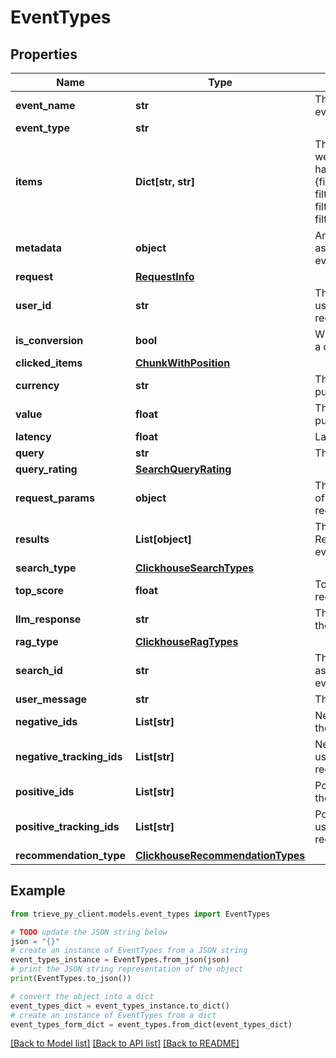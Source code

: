 # EventTypes


## Properties

Name | Type | Description | Notes
------------ | ------------- | ------------- | -------------
**event_name** | **str** | The name of the event | 
**event_type** | **str** |  | 
**items** | **Dict[str, str]** | The filter items that were clicked in a hashmap ie. {filter_name: filter_value} where filter_name is filter_type::field_name | 
**metadata** | **object** | Any other metadata associated with the event | [optional] 
**request** | [**RequestInfo**](RequestInfo.md) |  | [optional] 
**user_id** | **str** | The user id of the user who made the recommendation | [optional] 
**is_conversion** | **bool** | Whether the event is a conversion event | [optional] 
**clicked_items** | [**ChunkWithPosition**](ChunkWithPosition.md) |  | 
**currency** | **str** | The currency of the purchase | [optional] 
**value** | **float** | The value of the purchase | [optional] 
**latency** | **float** | Latency of the search | [optional] 
**query** | **str** | The search query | 
**query_rating** | [**SearchQueryRating**](SearchQueryRating.md) |  | [optional] 
**request_params** | **object** | The request params of the recommendation | [optional] 
**results** | **List[object]** | The results of the Recommendation event | [optional] 
**search_type** | [**ClickhouseSearchTypes**](ClickhouseSearchTypes.md) |  | [optional] 
**top_score** | **float** | Top score of the recommendation | [optional] 
**llm_response** | **str** | The response from the LLM | [optional] 
**rag_type** | [**ClickhouseRagTypes**](ClickhouseRagTypes.md) |  | [optional] 
**search_id** | **str** | The search id to associate the RAG event with a search | [optional] 
**user_message** | **str** | The user message | 
**negative_ids** | **List[str]** | Negative ids used for the recommendation | [optional] 
**negative_tracking_ids** | **List[str]** | Negative tracking ids used for the recommendation | [optional] 
**positive_ids** | **List[str]** | Positive ids used for the recommendation | [optional] 
**positive_tracking_ids** | **List[str]** | Positive tracking ids used for the recommendation | [optional] 
**recommendation_type** | [**ClickhouseRecommendationTypes**](ClickhouseRecommendationTypes.md) |  | [optional] 

## Example

```python
from trieve_py_client.models.event_types import EventTypes

# TODO update the JSON string below
json = "{}"
# create an instance of EventTypes from a JSON string
event_types_instance = EventTypes.from_json(json)
# print the JSON string representation of the object
print(EventTypes.to_json())

# convert the object into a dict
event_types_dict = event_types_instance.to_dict()
# create an instance of EventTypes from a dict
event_types_form_dict = event_types.from_dict(event_types_dict)
```
[[Back to Model list]](../README.md#documentation-for-models) [[Back to API list]](../README.md#documentation-for-api-endpoints) [[Back to README]](../README.md)


